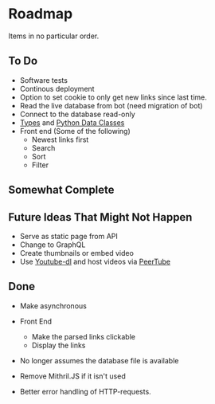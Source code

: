 # Roadmap

Items in no particular order.

## To Do

* Software tests
* Continous deployment
* Option to set cookie to only get new links since last time.
* Read the live database from bot (need migration of bot)
* Connect to the database read-only
* [Types](https://fastapi.tiangolo.com/python-types/) and
[Python Data Classes](https://realpython.com/python-data-classes/)
* Front end (Some of the following)
  * Newest links first
  * Search
  * Sort
  * Filter

## Somewhat Complete

## Future Ideas That Might Not Happen

* Serve as static page from API
* Change to GraphQL
* Create thumbnails or embed video
* Use [Youtube-dl](https://youtube-dl.org/) and host videos via [PeerTube](https://joinpeertube.org/)

## Done

* Make asynchronous

* Front End
  * Make the parsed links clickable
  * Display the links
* No longer assumes the database file is available
* Remove Mithril.JS if it isn't used
* Better error handling of HTTP-requests.
